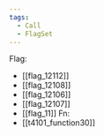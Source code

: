 ```yaml
---
tags:
  - Call
  - FlagSet
---
```

Flag:
- [[flag_12112]]
- [[flag_12108]]
- [[flag_12106]]
- [[flag_12107]]
- [[flag_11]]
Fn:
- [[t4101_function30]]
